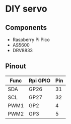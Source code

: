 DIY servo 
====
Components
----
* Raspberry Pi Pico
* AS5600
* DRV8833

Pinout
----

| Func | Rpi GPIO | Pin |
|------|----------|-----|
| SDA  | GP26     | 31  |
| SCL  | GP27     | 32  |
| PWM1 | GP2      | 4   |
| PWM2 | GP3      | 5   |
